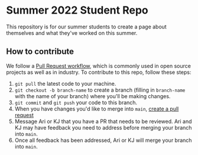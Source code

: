 # Summer 2022 Student Repo
This repository is for our summer students to create a page about themselves and what they've worked on this summer.

## How to contribute
We follow a [Pull Request workflow](https://medium.com/@urna.hybesis/pull-request-workflow-with-git-6-steps-guide-3858e30b5fa4), which is commonly used in open source projects as well as in industry. To contribute to this repo, follow these steps:

1. `git pull` the latest code to your machine.
2. `git checkout -b branch-name` to create a branch (filling in `branch-name` with the name of your branch) where you'll be making changes.
3. `git commit` and `git push` your code to this branch.
4. When you have changes you'd like to merge into `main`, [create a pull request](https://docs.github.com/en/pull-requests/collaborating-with-pull-requests/proposing-changes-to-your-work-with-pull-requests/creating-a-pull-request)
5.  Message Ari or KJ that you have a PR that needs to be reviewed. Ari and KJ may have feedback you need to address before merging your branch into `main`.
6.  Once all feedback has been addressed, Ari or KJ will merge your branch into `main`.
